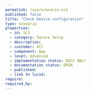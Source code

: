 ```yaml
---
permalink: /use/scenario-sc3
published: false
title: "Check Device configuration"
type: scenario
properties:
  - id: SC3
  - category: Secure Setup
  - description: 
  - customer: All
  - component: App
  - level: Advanced
  - implementation status: DOCS ONLY
  - documentation status: OPEN
  - published: 
  - link to lucid: 
require:
required_by:
---
```


